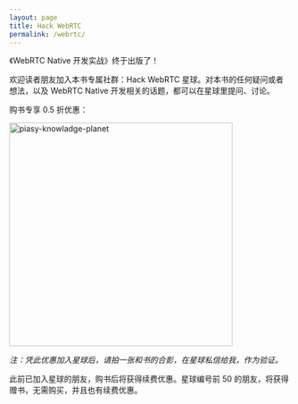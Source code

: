 ```yaml
---
layout: page
title: Hack WebRTC
permalink: /webrtc/
---
```


《WebRTC Native 开发实战》终于出版了！

欢迎读者朋友加入本书专属社群：Hack WebRTC 星球。对本书的任何疑问或者想法，以及 WebRTC Native 开发相关的话题，都可以在星球里提问、讨论。

购书专享 0.5 折优惠：

<img src="https://imgs.piasy.com/2020-07-12-book-coupons-1.png" alt="piasy-knowladge-planet" style="height:400px">

_注：凭此优惠加入星球后，请拍一张和书的合影，在星球私信给我，作为验证。_

此前已加入星球的朋友，购书后将获得续费优惠。星球编号前 50 的朋友，将获得赠书，无需购买，并且也有续费优惠。
